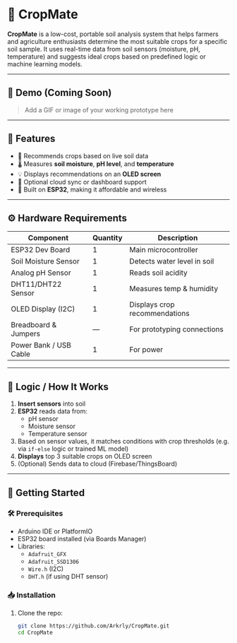# 🌱 CropMate

**CropMate** is a low-cost, portable soil analysis system that helps farmers and agriculture enthusiasts determine the most suitable crops for a specific soil sample. It uses real-time data from soil sensors (moisture, pH, temperature) and suggests ideal crops based on predefined logic or machine learning models.

---

## 📸 Demo (Coming Soon)

> Add a GIF or image of your working prototype here

---

## 🔧 Features

- 🌾 Recommends crops based on live soil data  
- 🌡️ Measures **soil moisture**, **pH level**, and **temperature**  
- 💡 Displays recommendations on an **OLED screen**  
- 📱 Optional cloud sync or dashboard support  
- 🔌 Built on **ESP32**, making it affordable and wireless  

---

## ⚙️ Hardware Requirements

| Component              | Quantity | Description                        |
|------------------------|----------|------------------------------------|
| ESP32 Dev Board        | 1        | Main microcontroller               |
| Soil Moisture Sensor   | 1        | Detects water level in soil        |
| Analog pH Sensor       | 1        | Reads soil acidity                 |
| DHT11/DHT22 Sensor     | 1        | Measures temp & humidity           |
| OLED Display (I2C)     | 1        | Displays crop recommendations      |
| Breadboard & Jumpers   | —        | For prototyping connections        |
| Power Bank / USB Cable | 1        | For power                          |

---

## 🧠 Logic / How It Works

1. **Insert sensors** into soil
2. **ESP32** reads data from:
   - pH sensor
   - Moisture sensor
   - Temperature sensor
3. Based on sensor values, it matches conditions with crop thresholds (e.g. via `if-else` logic or trained ML model)
4. **Displays** top 3 suitable crops on OLED screen
5. (Optional) Sends data to cloud (Firebase/ThingsBoard)

---

## 🚀 Getting Started

### 🛠️ Prerequisites

- Arduino IDE or PlatformIO
- ESP32 board installed (via Boards Manager)
- Libraries:
  - `Adafruit_GFX`
  - `Adafruit_SSD1306`
  - `Wire.h` (I2C)
  - `DHT.h` (if using DHT sensor)

### 📥 Installation

1. Clone the repo:
   ```bash
   git clone https://github.com/Arkrly/CropMate.git
   cd CropMate
